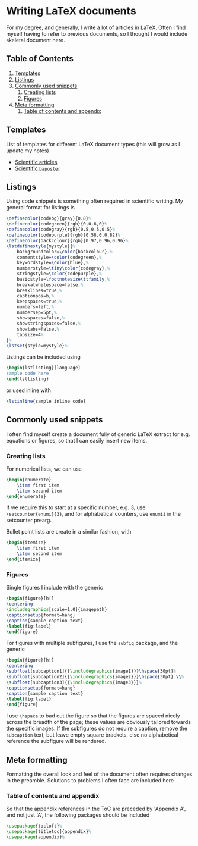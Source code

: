 # Writing LaTeX documents

For my degree, and generally, I write a lot of articles in LaTeX. Often I find myself having to refer to previous documents, so I thought I would include skeletal document here.

<!--BEGIN TOC-->
## Table of Contents
1. [Templates](#templates)
2. [Listings](#listings)
3. [Commonly used snippets](#commonly-used-snippets)
    1. [Creating lists](#creating-lists)
    2. [Figures](#figures)
4. [Meta formatting](#meta-formatting)
    1. [Table of contents and appendix](#table-of-contents-and-appendix)

<!--END TOC-->

## Templates
List of templates for different LaTeX document types (this will grow as I update my notes)

- [Scientific articles](https://github.com/furges/notes/blob/master/tex/templates/article.tex)
- [Scientific `baposter`](https://github.com/furges/notes/blob/master/tex/templates/baposter.tex)

## Listings
Using code snippets is something often required in scientific writing. My general format for listings is
```tex
\definecolor{codebg}{gray}{0.8}%
\definecolor{codegreen}{rgb}{0,0.6,0}%
\definecolor{codegray}{rgb}{0.5,0.5,0.5}%
\definecolor{codepurple}{rgb}{0.58,0,0.82}%
\definecolor{backcolour}{rgb}{0.97,0.96,0.96}%
\lstdefinestyle{mystyle}{%
    backgroundcolor=\color{backcolour},%   
    commentstyle=\color{codegreen},%
    keywordstyle=\color{blue},%
    numberstyle=\tiny\color{codegray},%
    stringstyle=\color{codepurple},%
    basicstyle=\footnotesize\ttfamily,%
    breakatwhitespace=false,%         
    breaklines=true,%                 
    captionpos=b,%                    
    keepspaces=true,%                 
    numbers=left,%                    
    numbersep=5pt,%                  
    showspaces=false,%                
    showstringspaces=false,%
    showtabs=false,%                  
    tabsize=4%
}%
\lstset{style=mystyle}% 
```
Listings can be included using
```tex
\begin{lstlisting}[language]
sample code here
\end{lstlisting}
```
or used inline with
```tex
\lstinline{sample inline code}
```

## Commonly used snippets
I often find myself create a document fully of generic LaTeX extract for e.g. equations or figures, so that I can easily insert new items.

### Creating lists
For numerical lists, we can use
```tex
\begin{enumerate}
	\item first item
	\item second item
\end{enumerate}
```
If we require this to start at a specific number, e.g. 3, use `\setcounter{enumi}{3}`, and for alphabetical counters, use `enumii` in the setcounter prearg.

Bullet point lists are create in a similar fashion, with 
```tex
\begin{itemize}
	\item first item
	\item second item
\end{itemize}
```

### Figures
Single figures I include with the generic
```tex
\begin{figure}[h!]
\centering
\includegraphics[scale=1.0]{imagepath}
\captionsetup{format=hang}
\caption{sample caption text}
\label{fig:label}
\end{figure}
```
For figures with multiple subfigures, I use the `subfig` package, and the generic
```tex
\begin{figure}[h!]
\centering
\subfloat[subcaption1]{{\includegraphics{image1}}}\hspace{30pt}%
\subfloat[subcaption2]{{\includegraphics{image2}}}\hspace{30pt} \\%
\subfloat[subcaption3]{{\includegraphics{image3}}}%
\captionsetup{format=hang}
\caption{sample caption text}
\label{fig:label}
\end{figure}
```
I use `\hspace` to bad out the figure so that the figures are spaced nicely across the breadth of the page; these values are obviously tailored towards the specific images. If the subfigures do not require a caption, remove the `subcaption` text, but leave empty square brackets, else no alphabetical reference the subfigure will be rendered.

## Meta formatting
Formatting the overall look and feel of the document often requires changes in the preamble. Solutions to problems I often face are included here

### Table of contents and appendix
So that the appendix references in the ToC are preceded by 'Appendix A', and not just 'A', the following packages should be included
```tex
\usepackage{tocloft}%
\usepackage[titletoc]{appendix}%
\usepackage{appendix}%
```